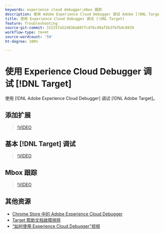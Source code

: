```yaml
---
keywords: experience cloud debugger;mbox 跟踪
description: 使用 Adobe Experience Cloud Debugger 调试 Adobe [!DNL Target] 。
title: 使用 Experience Cloud Debugger 调试 [!DNL Target]
feature: Troubleshooting
source-git-commit: 152257a52d836a88ffcd76cd9af5b3fbfbdc0839
workflow-type: tm+mt
source-wordcount: '59'
ht-degree: 100%

---
```



# 使用 Experience Cloud Debugger 调试 [!DNL Target]

使用 [!DNL Adobe Experience Cloud Debugger] 调试 [!DNL Adobe Target]。

## 添加扩展

>[!VIDEO](https://video.tv.adobe.com/v/33301/?quality=12&captions=chi_hans)

## 基本 [!DNL Target] 调试

>[!VIDEO](https://video.tv.adobe.com/v/33302/?quality=12&captions=chi_hans)

## Mbox 跟踪

>[!VIDEO](https://video.tv.adobe.com/v/33303/?quality=12&captions=chi_hans)

## 其他资源

+ [Chrome Store 中的 Adobe Experience Cloud Debugger](https://chrome.google.com/webstore/detail/adobe-experience-cloud-de/ocdmogmohccmeicdhlhhgepeaijenapj?hl=en)
+ [Target 帮助文档故障排除](/help/main/r-troubleshooting-target/troubleshooting-target.md)
+ [“如何使用 Experience Cloud Debugger”视频](https://helpx.adobe.com/marketing-cloud-core/kt/using/experience-cloud-debugger-feature-video-use.html)
